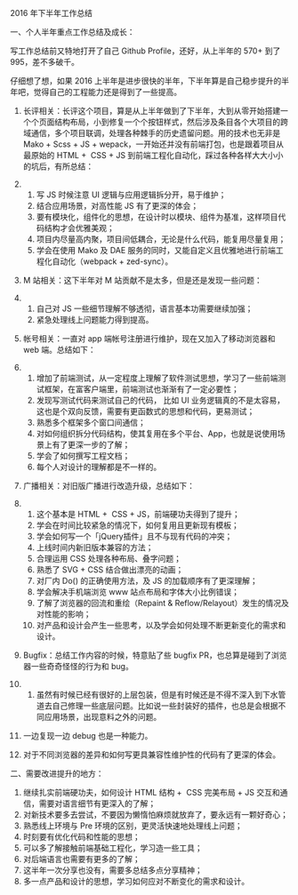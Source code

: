 2016 年下半年工作总结

一、个人半年重点工作总结及成长：

写工作总结前又特地打开了自己 Github Profile，还好，从上半年的 570+ 到了 995，差不多破千。

仔细想了想，如果 2016 上半年是进步很快的半年，下半年算是自己稳步提升的半年吧，觉得自己的工程能力还是得到了一些提高。

1. 长评相关：长评这个项目，算是从上半年做到了下半年，大到从零开始搭建一个个页面结构布局，小到修复一个个按钮样式，然后涉及条目各个大项目的跨域通信，多个项目联调，处理各种棘手的历史遗留问题。用的技术也无非是 Mako + Scss + JS + wepack，一开始还并没有前端打包，也是跟着项目从最原始的 HTML +  CSS + JS 到前端工程化自动化，踩过各种各样大大小小的坑后，有所总结：

2. 1. 写 JS 时候注意 UI 逻辑与应用逻辑拆分开，易于维护；
   2. 结合应用场景，对高性能 JS 有了更深的体会；
   3. 要有模块化，组件化的思想，在设计时以模块、组件为基准，这样项目代码结构才会优雅美观；
   4. 项目内尽量高内聚，项目间低耦合，无论是什么代码，能复用尽量复用；
   5. 学会在使用 Mako 及 DAE 服务的同时，又能自定义且优雅地进行前端工程化自动化（webpack + zed-sync）。

3. M 站相关：这下半年对 M 站贡献不是太多，但是还是发现一些问题：

4. 1. 自己对 JS 一些细节理解不够透彻，语言基本功需要继续加强；
   2. 紧急处理线上问题能力得到提高。

5. 帐号相关：一直对 app 端帐号注册进行维护，现在又加入了移动浏览器和 web 端。总结如下：

6. 1. 增加了前端测试，从一定程度上理解了软件测试思想，学习了一些前端测试框架，在富客户端里，前端测试也渐渐有了一定必要性；
   2. 发现写测试代码来测试自己的代码， 比如 UI 业务逻辑真的不是太容易，这也是个双向反馈，需要有更函数式的思想和代码，更易测试；
   3. 熟悉多个框架多个窗口间通信；
   4. 对如何组织拆分代码结构，使其复用在多个平台、App，也就是说使用场景上有了更深一步的了解；
   5. 学会了如何撰写工程文档；
   6. 每个人对设计的理解都是不一样的。

7. 广播相关：对旧版广播进行改造升级，总结如下：

8. 1. 这个基本是 HTML +  CSS + JS，前端硬功夫得到了提升；
   2. 学会在时间比较紧急的情况下，如何复用且更新现有模板；
   3. 学会如何写一个「jQuery插件」且不与现有代码的冲突；
   4. 上线时间内新旧版本兼容的方法；
   5. 合理运用 CSS 处理各种布局、叠字问题；
   6. 熟悉了 SVG + CSS 结合做出漂亮的动画；
   7. 对厂内 Do() 的正确使用方法，及 JS 的加载顺序有了更深理解；
   8. 学会解决手机端浏览 www 站点布局和字体大小比例错误；
   9. 了解了浏览器的回流和重绘（Repaint & Reflow/Relayout）发生的情况及对性能的影响；
   10. 对产品和设计会产生一些思考，以及学会如何处理不断更新变化的需求和设计。

9. Bugfix：总结工作内容的时候，特意贴了些 bugfix PR，也总算是碰到了浏览器一些奇奇怪怪的行为和 bug。

10. 1. 虽然有时候已经有很好的上层包装，但是有时候还是不得不深入到下水管道去自己修理一些底层问题。比如说一些封装好的插件，也总是会根据不同应用场景，出现意料之外的问题。
   2. 一边复现一边 debug 也是一种能力。
   3. 对于不同浏览器的差异和如何写更具兼容性维护性的代码有了更深的体会。

二、需要改进提升的地方：

1. 继续扎实前端硬功夫，如何设计 HTML 结构 +  CSS 完美布局 + JS 交互和通信，需要对语言细节有更深入的了解；
2. 对新技术要多去尝试，不要因为懒惰怕麻烦就放弃了，要永远有一颗好奇心；
3. 熟悉线上环境与 Pre 环境的区别，更灵活快速地处理线上问题；
4. 时刻要有优化代码和性能的思想；
5. 可以多了解接触前端基础工程化，学习造一些工具；
6. 对后端语言也需要有更多的了解；
7. 这半年一次分享也没有，需要多总结多点分享精神；
8. 多一点产品和设计的思想，学习如何应对不断变化的需求和设计。